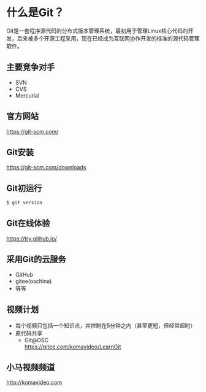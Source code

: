 什么是Git？
==========

Git是一套程序源代码的分布式版本管理系统，最初用于管理Linux核心代码的开发，后来被多个开源工程采用，现在已经成为互联网协作开发的标准的源代码管理软件。

## 主要竞争对手

+ SVN
+ CVS
+ Mercurial

## 官方网站

https://git-scm.com/

## Git安装

https://git-scm.com/downloads

## Git初运行

~~~bash
$ git version
~~~

## Git在线体验

https://try.github.io/

## 采用Git的云服务

+ GitHub
+ gitee(oschina)
+ 等等

## 视频计划
* 每个视频只包括一个知识点，并控制在5分钟之内（甚至更短，但经常超时）
* 原代码共享
  - Git@OSC  
    https://gitee.com/komavideo/LearnGit

## 小马视频频道

http://komavideo.com
